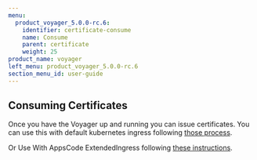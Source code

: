 ```yaml
---
menu:
  product_voyager_5.0.0-rc.6:
    identifier: certificate-consume
    name: Consume
    parent: certificate
    weight: 25
product_name: voyager
left_menu: product_voyager_5.0.0-rc.6
section_menu_id: user-guide
---
```


## Consuming Certificates
Once you have the Voyager up and running you can issue certificates. You can use this with
default kubernetes ingress following [those process](https://kubernetes.io/docs/user-guide/ingress/#tls).

Or Use With AppsCode ExtendedIngress following [these instructions](../ingress/tls.md).